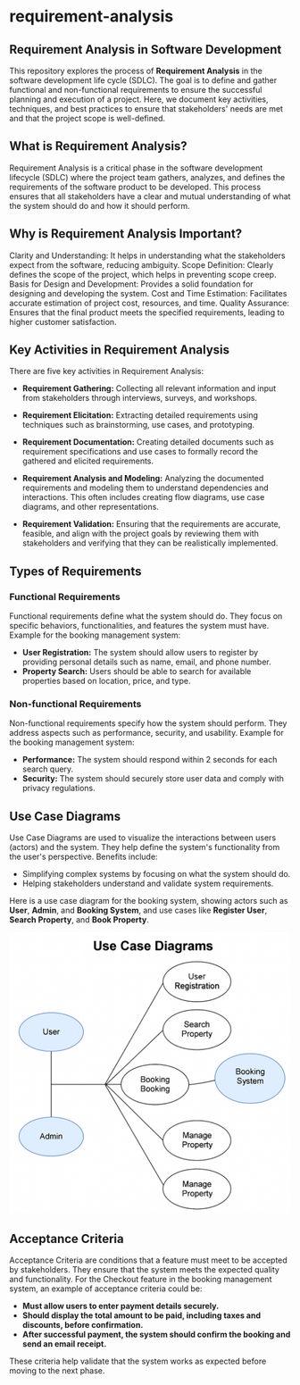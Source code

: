 # requirement-analysis

## Requirement Analysis in Software Development

This repository explores the process of **Requirement Analysis** in the software development life cycle (SDLC). The goal is to define and gather functional and non-functional requirements to ensure the successful planning and execution of a project. Here, we document key activities, techniques, and best practices to ensure that stakeholders' needs are met and that the project scope is well-defined.

## What is Requirement Analysis?
Requirement Analysis is a critical phase in the software development lifecycle (SDLC) where the project team gathers, analyzes, and defines the requirements of the software product to be developed. This process ensures that all stakeholders have a clear and mutual understanding of what the system should do and how it should perform.

## Why is Requirement Analysis Important?

Clarity and Understanding: It helps in understanding what the stakeholders expect from the software, reducing ambiguity.
Scope Definition: Clearly defines the scope of the project, which helps in preventing scope creep.
Basis for Design and Development: Provides a solid foundation for designing and developing the system.
Cost and Time Estimation: Facilitates accurate estimation of project cost, resources, and time.
Quality Assurance: Ensures that the final product meets the specified requirements, leading to higher customer satisfaction.

## Key Activities in Requirement Analysis

There are five key activities in Requirement Analysis:

- **Requirement Gathering:** Collecting all relevant information and input from stakeholders through interviews, surveys, and workshops.
  
- **Requirement Elicitation:** Extracting detailed requirements using techniques such as brainstorming, use cases, and prototyping.
  
- **Requirement Documentation:** Creating detailed documents such as requirement specifications and use cases to formally record the gathered and elicited requirements.
  
- **Requirement Analysis and Modeling:** Analyzing the documented requirements and modeling them to understand dependencies and interactions. This often includes creating flow diagrams, use case diagrams, and other representations.
  
- **Requirement Validation:** Ensuring that the requirements are accurate, feasible, and align with the project goals by reviewing them with stakeholders and verifying that they can be realistically implemented.

## Types of Requirements

### Functional Requirements
Functional requirements define what the system should do. They focus on specific behaviors, functionalities, and features the system must have. Example for the booking management system:
- **User Registration:** The system should allow users to register by providing personal details such as name, email, and phone number.
- **Property Search:** Users should be able to search for available properties based on location, price, and type.

### Non-functional Requirements
Non-functional requirements specify how the system should perform. They address aspects such as performance, security, and usability. Example for the booking management system:
- **Performance:** The system should respond within 2 seconds for each search query.
- **Security:** The system should securely store user data and comply with privacy regulations.

## Use Case Diagrams

Use Case Diagrams are used to visualize the interactions between users (actors) and the system. They help define the system's functionality from the user's perspective. Benefits include:
- Simplifying complex systems by focusing on what the system should do.
- Helping stakeholders understand and validate system requirements.

Here is a use case diagram for the booking system, showing actors such as **User**, **Admin**, and **Booking System**, and use cases like **Register User**, **Search Property**, and **Book Property**.

![Use Case Diagram](alx-booking-uc.png)


## Acceptance Criteria

Acceptance Criteria are conditions that a feature must meet to be accepted by stakeholders. They ensure that the system meets the expected quality and functionality. For the Checkout feature in the booking management system, an example of acceptance criteria could be:

- **Must allow users to enter payment details securely.**
- **Should display the total amount to be paid, including taxes and discounts, before confirmation.**
- **After successful payment, the system should confirm the booking and send an email receipt.**

These criteria help validate that the system works as expected before moving to the next phase.

